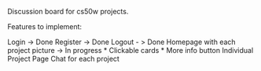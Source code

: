 Discussion board for cs50w projects.

Features to implement:

Login -> Done
Register -> Done
Logout - > Done
Homepage with each project picture -> In progress
    * Clickable cards
    * More info button
Individual Project Page
Chat for each project
